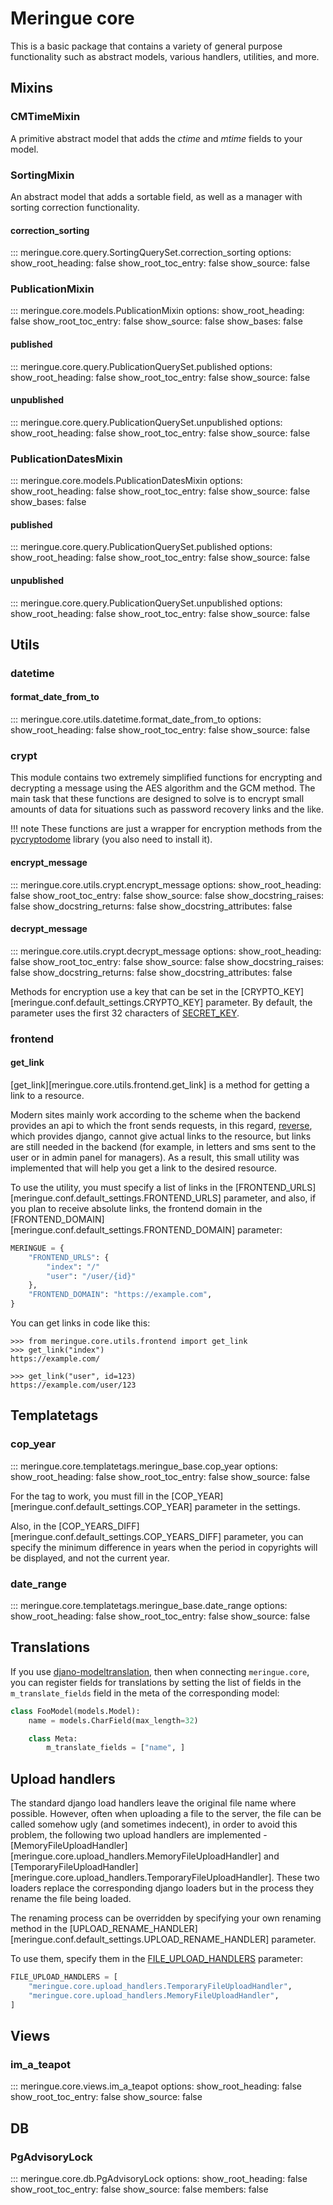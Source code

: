 # Meringue core

This is a basic package that contains a variety of general purpose functionality such as abstract models, various handlers, utilities, and more.


## Mixins

### CMTimeMixin

A primitive abstract model that adds the _ctime_ and _mtime_ fields to your model.


### SortingMixin

An abstract model that adds a sortable field, as well as a manager with sorting correction functionality.


#### correction_sorting

::: meringue.core.query.SortingQuerySet.correction_sorting
	options:
		show_root_heading: false
		show_root_toc_entry: false
		show_source: false


### PublicationMixin

::: meringue.core.models.PublicationMixin
	options:
		show_root_heading: false
		show_root_toc_entry: false
		show_source: false
		show_bases: false


#### published

::: meringue.core.query.PublicationQuerySet.published
	options:
		show_root_heading: false
		show_root_toc_entry: false
		show_source: false


#### unpublished

::: meringue.core.query.PublicationQuerySet.unpublished
	options:
		show_root_heading: false
		show_root_toc_entry: false
		show_source: false


### PublicationDatesMixin

::: meringue.core.models.PublicationDatesMixin
	options:
		show_root_heading: false
		show_root_toc_entry: false
		show_source: false
		show_bases: false


#### published

::: meringue.core.query.PublicationQuerySet.published
	options:
		show_root_heading: false
		show_root_toc_entry: false
		show_source: false


#### unpublished

::: meringue.core.query.PublicationQuerySet.unpublished
	options:
		show_root_heading: false
		show_root_toc_entry: false
		show_source: false


## Utils


### datetime

#### format_date_from_to

::: meringue.core.utils.datetime.format_date_from_to
	options:
		show_root_heading: false
		show_root_toc_entry: false
		show_source: false


### crypt

This module contains two extremely simplified functions for encrypting and decrypting a message using the AES algorithm and the GCM method. The main task that these functions are designed to solve is to encrypt small amounts of data for situations such as password recovery links and the like.

!!! note
	These functions are just a wrapper for encryption methods from the [pycryptodome](https://www.pycryptodome.org/) library (you also need to install it).


#### encrypt_message

::: meringue.core.utils.crypt.encrypt_message
	options:
		show_root_heading: false
		show_root_toc_entry: false
		show_source: false
		show_docstring_raises: false
		show_docstring_returns: false
		show_docstring_attributes: false

#### decrypt_message

::: meringue.core.utils.crypt.decrypt_message
	options:
		show_root_heading: false
		show_root_toc_entry: false
		show_source: false
		show_docstring_raises: false
		show_docstring_returns: false
		show_docstring_attributes: false

Methods for encryption use a key that can be set in the [CRYPTO_KEY][meringue.conf.default_settings.CRYPTO_KEY] parameter. By default, the parameter uses the first 32 characters of [SECRET_KEY](https://docs.djangoproject.com/en/4.2/ref/settings/#std-setting-SECRET_KEY).


### frontend

#### get_link

[get_link][meringue.core.utils.frontend.get_link] is a method for getting a link to a resource.

Modern sites mainly work according to the scheme when the backend provides an api to which the front sends requests, in this regard, [reverse](https://docs.djangoproject.com/en/4.2/ref/urlresolvers/#reverse), which provides django, cannot give actual links to the resource, but links are still needed in the backend (for example, in letters and sms sent to the user or in admin panel for managers). As a result, this small utility was implemented that will help you get a link to the desired resource.

To use the utility, you must specify a list of links in the [FRONTEND_URLS][meringue.conf.default_settings.FRONTEND_URLS] parameter, and also, if you plan to receive absolute links, the frontend domain in the [FRONTEND_DOMAIN][meringue.conf.default_settings.FRONTEND_DOMAIN] parameter:

```py title="settings.py"
MERINGUE = {
    "FRONTEND_URLS": {
        "index": "/"
        "user": "/user/{id}"
    },
    "FRONTEND_DOMAIN": "https://example.com",
}
```

You can get links in code like this:

```pycon
>>> from meringue.core.utils.frontend import get_link
>>> get_link("index")
https://example.com/

>>> get_link("user", id=123)
https://example.com/user/123
```


## Templatetags


### cop_year

::: meringue.core.templatetags.meringue_base.cop_year
	options:
		show_root_heading: false
		show_root_toc_entry: false
		show_source: false

For the tag to work, you must fill in the [COP_YEAR][meringue.conf.default_settings.COP_YEAR] parameter in the settings.

Also, in the [COP_YEARS_DIFF][meringue.conf.default_settings.COP_YEARS_DIFF] parameter, you can specify the minimum difference in years when the period in copyrights will be displayed, and not the current year.


### date_range

::: meringue.core.templatetags.meringue_base.date_range
	options:
		show_root_heading: false
		show_root_toc_entry: false
		show_source: false


## Translations

If you use [djano-modeltranslation](https://django-modeltranslation.readthedocs.io/en/latest/), then when connecting `meringue.core`, you can register fields for translations by setting the list of fields in the `m_translate_fields` field in the meta of the corresponding model:

```py
class FooModel(models.Model):
    name = models.CharField(max_length=32)

    class Meta:
        m_translate_fields = ["name", ]
```


## Upload handlers

The standard django load handlers leave the original file name where possible. However, often when uploading a file to the server, the file can be called somehow ugly (and sometimes indecent), in order to avoid this problem, the following two upload handlers are implemented - [MemoryFileUploadHandler][meringue.core.upload_handlers.MemoryFileUploadHandler] and [TemporaryFileUploadHandler][meringue.core.upload_handlers.TemporaryFileUploadHandler]. These two loaders replace the corresponding django loaders but in the process they rename the file being loaded.

The renaming process can be overridden by specifying your own renaming method in the [UPLOAD_RENAME_HANDLER][meringue.conf.default_settings.UPLOAD_RENAME_HANDLER] parameter.

To use them, specify them in the [FILE_UPLOAD_HANDLERS](https://docs.djangoproject.com/en/4.2/ref/settings/#std-setting-FILE_UPLOAD_HANDLERS) parameter:

```python
FILE_UPLOAD_HANDLERS = [
    "meringue.core.upload_handlers.TemporaryFileUploadHandler",
    "meringue.core.upload_handlers.MemoryFileUploadHandler",
]
```


## Views


### im_a_teapot

::: meringue.core.views.im_a_teapot
	options:
		show_root_heading: false
		show_root_toc_entry: false
		show_source: false


## DB

### PgAdvisoryLock

::: meringue.core.db.PgAdvisoryLock
	options:
		show_root_heading: false
		show_root_toc_entry: false
		show_source: false
		members: false

